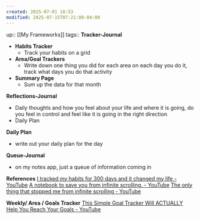 ```yaml
---
created: 2025-07-01 18:53
modified: 2025-07-15T07:21:00-04:00
---
```

up:: [[My Frameworks]]
tags::
**Tracker-Journal**
- **Habits Tracker**
	- Track your habits on a grid 
- **Area/Goal Trackers**
	- Write down one thing you did for each area on each day you do it, track what days you do that activity 
- **Summary Page**
	- Sum up the data for that month

**Reflections-Journal**
- Daily thoughts and how you feel about your life and where it is going, do you feel in control and feel like it is going in the right direction 
- Daily Plan

**Daily Plan**
- write out your daily plan for the day


**Queue-Journal**
- on my notes app, just a queue of information coming in


**References**
[I tracked my habits for 300 days and it changed my life - YouTube](https://www.youtube.com/watch?v=ZV0EgdBdJ14&list=LL&index=1)
[A notebook to save you from infinite scrolling. - YouTube](https://www.youtube.com/watch?v=OmyfB513E1s&list=PLacX82b_pofztutMWary6SRslMTvYVzsi&index=1)
[The only thing that stopped me from infinite scrolling - YouTube](https://www.youtube.com/watch?v=Sr9yRqOZMYU)

**Weekly/ Area / Goals Tracker**
[This Simple Goal Tracker Will ACTUALLY Help You Reach Your Goals - YouTube](https://www.youtube.com/watch?v=JJPD9fkLcZs&t=58s)